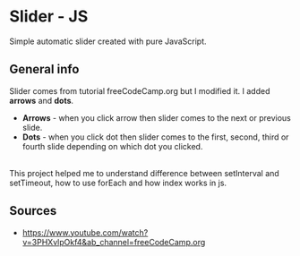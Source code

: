 # Slider - JS
Simple automatic slider created with pure JavaScript.

## General info
Slider comes from tutorial freeCodeCamp.org but I modified it. I added **arrows** and **dots**. 

* **Arrows** - when you click arrow then slider comes to the next or previous slide. <br>
* **Dots** - when you click dot then slider comes to the first, second, third or fourth slide depending on which dot you clicked.<br><br>

This project helped me to understand difference between setInterval and setTimeout, how to use forEach and how index works in js.

## Sources
* https://www.youtube.com/watch?v=3PHXvlpOkf4&ab_channel=freeCodeCamp.org
